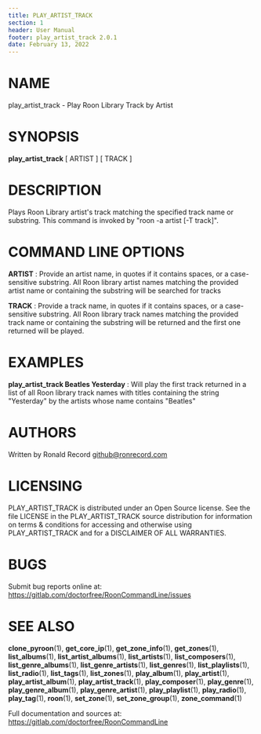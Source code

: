 ```yaml
---
title: PLAY_ARTIST_TRACK
section: 1
header: User Manual
footer: play_artist_track 2.0.1
date: February 13, 2022
---
```

# NAME
play_artist_track - Play Roon Library Track by Artist

# SYNOPSIS
**play_artist_track** [ ARTIST ] [ TRACK ]

# DESCRIPTION
Plays Roon Library artist's track matching the specified track name or substring. This command is invoked by "roon -a artist [-T track]".

# COMMAND LINE OPTIONS
**ARTIST**
: Provide an artist name, in quotes if it contains spaces, or a case-sensitive substring. All Roon library artist names matching the provided artist name or containing the substring will be searched for tracks

**TRACK**
: Provide a track name, in quotes if it contains spaces, or a case-sensitive substring. All Roon library track names matching the provided track name or containing the substring will be returned and the first one returned will be played.

# EXAMPLES
**play_artist_track Beatles Yesterday**
: Will play the first track returned in a list of all Roon library track names with titles containing the string "Yesterday" by the artists whose name contains "Beatles"

# AUTHORS
Written by Ronald Record github@ronrecord.com

# LICENSING
PLAY_ARTIST_TRACK is distributed under an Open Source license.
See the file LICENSE in the PLAY_ARTIST_TRACK source distribution
for information on terms &amp; conditions for accessing and
otherwise using PLAY_ARTIST_TRACK and for a DISCLAIMER OF ALL WARRANTIES.

# BUGS
Submit bug reports online at: https://gitlab.com/doctorfree/RoonCommandLine/issues

# SEE ALSO
**clone_pyroon**(1), **get_core_ip**(1), **get_zone_info**(1), **get_zones**(1), **list_albums**(1), **list_artist_albums**(1), **list_artists**(1), **list_composers**(1), **list_genre_albums**(1), **list_genre_artists**(1), **list_genres**(1), **list_playlists**(1), **list_radio**(1), **list_tags**(1), **list_zones**(1), **play_album**(1), **play_artist**(1), **play_artist_album**(1), **play_artist_track**(1), **play_composer**(1), **play_genre**(1), **play_genre_album**(1), **play_genre_artist**(1), **play_playlist**(1), **play_radio**(1), **play_tag**(1), **roon**(1), **set_zone**(1), **set_zone_group**(1), **zone_command**(1)

Full documentation and sources at: https://gitlab.com/doctorfree/RoonCommandLine

